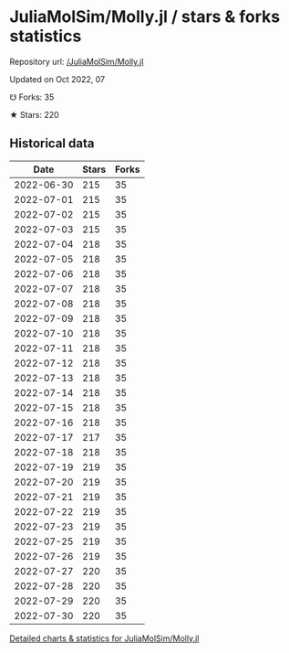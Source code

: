# JuliaMolSim/Molly.jl / stars & forks statistics

Repository url: [/JuliaMolSim/Molly.jl](https://github.com/JuliaMolSim/Molly.jl)

Updated on Oct 2022, 07

☋ Forks: 35

★ Stars: 220

## Historical data
| Date | Stars | Forks |
|------|-------|-------|
| 2022-06-30 | 215 | 35 | 
| 2022-07-01 | 215 | 35 | 
| 2022-07-02 | 215 | 35 | 
| 2022-07-03 | 215 | 35 | 
| 2022-07-04 | 218 | 35 | 
| 2022-07-05 | 218 | 35 | 
| 2022-07-06 | 218 | 35 | 
| 2022-07-07 | 218 | 35 | 
| 2022-07-08 | 218 | 35 | 
| 2022-07-09 | 218 | 35 | 
| 2022-07-10 | 218 | 35 | 
| 2022-07-11 | 218 | 35 | 
| 2022-07-12 | 218 | 35 | 
| 2022-07-13 | 218 | 35 | 
| 2022-07-14 | 218 | 35 | 
| 2022-07-15 | 218 | 35 | 
| 2022-07-16 | 218 | 35 | 
| 2022-07-17 | 217 | 35 | 
| 2022-07-18 | 218 | 35 | 
| 2022-07-19 | 219 | 35 | 
| 2022-07-20 | 219 | 35 | 
| 2022-07-21 | 219 | 35 | 
| 2022-07-22 | 219 | 35 | 
| 2022-07-23 | 219 | 35 | 
| 2022-07-25 | 219 | 35 | 
| 2022-07-26 | 219 | 35 | 
| 2022-07-27 | 220 | 35 | 
| 2022-07-28 | 220 | 35 | 
| 2022-07-29 | 220 | 35 | 
| 2022-07-30 | 220 | 35 | 


[Detailed charts & statistics for JuliaMolSim/Molly.jl](https://reviewgithub.com/rep/JuliaMolSim/Molly.jl)
